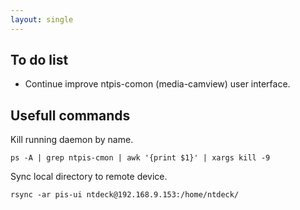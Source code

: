 ```yaml
---
layout: single
---
```


## To do list

* Continue improve ntpis-comon (media-camview) user interface.

## Usefull commands

Kill running daemon by name.

`ps -A | grep ntpis-cmon | awk '{print $1}' | xargs kill -9`

Sync local directory to remote device.

`rsync -ar pis-ui ntdeck@192.168.9.153:/home/ntdeck/`

